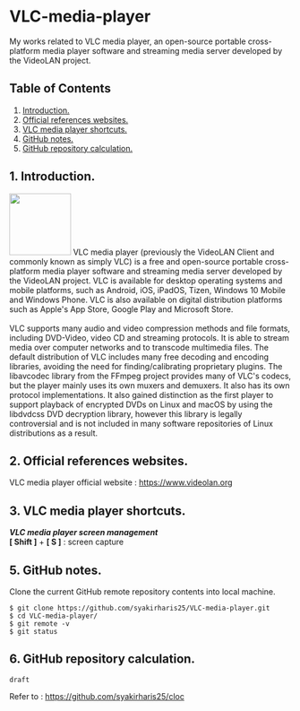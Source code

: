 # VLC-media-player
My works related to VLC media player, an open-source portable cross-platform media player software and streaming media server developed by the VideoLAN project. 

## Table of Contents
1. [Introduction.](#introduction)
2. [Official references websites.](#references)
3. [VLC media player shortcuts.](#shortcuts)
4. [GitHub notes.](#github)
5. [GitHub repository calculation.](#calculation)

<a name="introduction"></a>
## 1. Introduction.
<img src="vlc.png" height="110">
VLC media player (previously the VideoLAN Client and commonly known as simply VLC) is a free and open-source portable cross-platform media player software and streaming media server developed by the VideoLAN project. VLC is available for desktop operating systems and mobile platforms, such as Android, iOS, iPadOS, Tizen, Windows 10 Mobile and Windows Phone. VLC is also available on digital distribution platforms such as Apple's App Store, Google Play and Microsoft Store.
<br /><br />
VLC supports many audio and video compression methods and file formats, including DVD-Video, video CD and streaming protocols. It is able to stream media over computer networks and to transcode multimedia files. The default distribution of VLC includes many free decoding and encoding libraries, avoiding the need for finding/calibrating proprietary plugins. The libavcodec library from the FFmpeg project provides many of VLC's codecs, but the player mainly uses its own muxers and demuxers. It also has its own protocol implementations. It also gained distinction as the first player to support playback of encrypted DVDs on Linux and macOS by using the libdvdcss DVD decryption library, however this library is legally controversial and is not included in many software repositories of Linux distributions as a result.

<a name="references"></a>
## 2. Official references websites. <br />
VLC media player official website : https://www.videolan.org <br />

<a name="shortcuts"></a>
## 3. VLC media player shortcuts.

**_VLC media player screen management_** <br />
**[ Shift ]** + **[ S ]** : screen capture

<a name="github"></a>
## 5. GitHub notes.
Clone the current GitHub remote repository contents into local machine.
```
$ git clone https://github.com/syakirharis25/VLC-media-player.git
$ cd VLC-media-player/
$ git remote -v
$ git status
```

<a name="calculation"></a>
## 6. GitHub repository calculation.
```
draft
```
Refer to : https://github.com/syakirharis25/cloc
